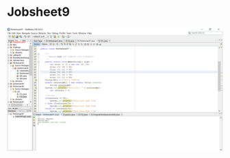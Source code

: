 # Jobsheet9
![Alt Text](https://github.com/Fara28r2/Jobsheet9/blob/master/Pertemuan07%20-%20NetBeans%20IDE%208.0.2%2012_09_2019%2021_42_20.png)
